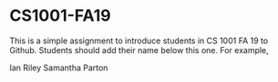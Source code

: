 # CS1001-FA19
This is a simple assignment to introduce students in CS 1001 FA 19 to Github.
Students should add their name below this one. For example,

Ian Riley
Samantha Parton
